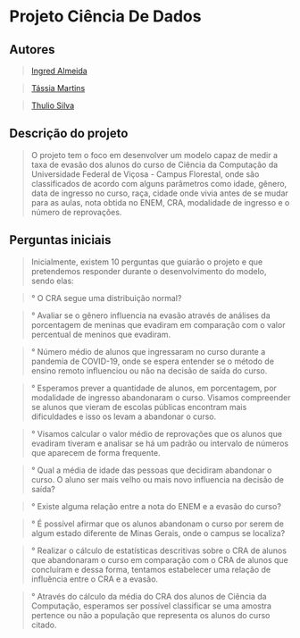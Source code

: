 # Projeto Ciência De Dados

## Autores

> [Ingred Almeida](https://github.com/Emily-Lopes)

> [Tássia Martins](https://github.com/tatamartinsg)

> [Thulio Silva](https://github.com/ThulioSilva13)

## Descrição do projeto

> O projeto tem o foco em desenvolver um modelo capaz de medir a taxa de evasão dos alunos do curso de Ciência da Computação da Universidade Federal de Viçosa - Campus Florestal,  onde são classificados de acordo com alguns parâmetros como idade, gênero, data de ingresso no curso, raça, cidade onde vivia antes de se mudar para as aulas, nota obtida no ENEM, CRA, modalidade de ingresso e o número de reprovações.

## Perguntas iniciais

> Inicialmente, existem 10 perguntas que guiarão o projeto e que pretendemos responder durante o desenvolvimento do modelo, sendo elas:

> ° O CRA segue uma distribuição normal?

> ° Avaliar se o gênero influencia na evasão através de análises da porcentagem de meninas que evadiram em comparação com o valor percentual de meninos que evadiram.

> ° Número médio de alunos que ingressaram no curso durante a pandemia de COVID-19, onde se espera entender se o método de ensino remoto influenciou ou não na decisão de saída do curso.

> ° Esperamos prever a quantidade de alunos, em porcentagem, por modalidade de ingresso abandonaram o curso. Visamos compreender se alunos que vieram de escolas públicas encontram mais dificuldades e isso os levam a abandonar o curso.

> ° Visamos calcular o valor médio de reprovações que os alunos que evadiram tiveram e analisar se há um padrão ou intervalo de números que aparecem de forma frequente.

> ° Qual a média de idade das pessoas que decidiram abandonar o curso. O aluno ser mais velho ou mais novo influencia na decisão de saída?

> ° Existe alguma relação entre a nota do ENEM e a evasão do curso?

> ° É possível afirmar que os alunos abandonam o curso por serem de algum estado diferente de Minas Gerais, onde o campus se localiza?

> ° Realizar o cálculo de estatísticas descritivas sobre o CRA de alunos que abandonaram o curso em comparação com o CRA de alunos que concluíram e dessa forma, tentamos estabelecer uma relação de influência entre o CRA e a evasão.

> ° Através do cálculo da média do CRA dos alunos de Ciência da Computação, esperamos ser possível classificar se uma amostra pertence ou não a população que representa os alunos do curso citado.
